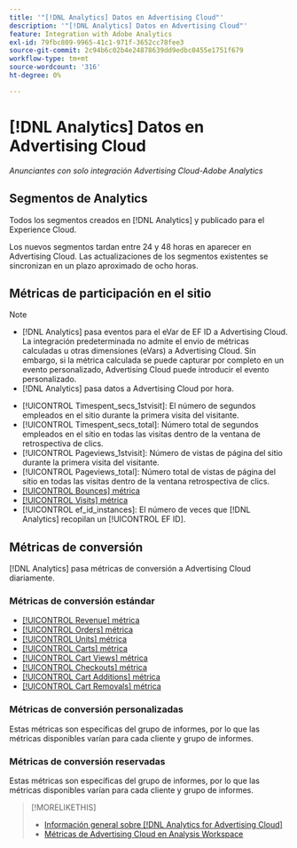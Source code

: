 ```yaml
---
title: '"[!DNL Analytics] Datos en Advertising Cloud"'
description: '"[!DNL Analytics] Datos en Advertising Cloud"'
feature: Integration with Adobe Analytics
exl-id: 79fbc809-9965-41c1-971f-3652cc78fee3
source-git-commit: 2c94b6c02b4e24878639dd9edbc0455e1751f679
workflow-type: tm+mt
source-wordcount: '316'
ht-degree: 0%

---
```


# [!DNL Analytics] Datos en Advertising Cloud

*Anunciantes con solo integración Advertising Cloud-Adobe Analytics*

## Segmentos de Analytics

Todos los segmentos creados en [!DNL Analytics] y publicado para el Experience Cloud.

Los nuevos segmentos tardan entre 24 y 48 horas en aparecer en Advertising Cloud. Las actualizaciones de los segmentos existentes se sincronizan en un plazo aproximado de ocho horas.

<!-- I added "metric" to some of the links below, even though it looks redundant, because of syntax limitations: If you use [!DNL] or [!UICONTROL] as the sole text of a link (such as [[!UICONTROL Revenue]], the tag is included in the link text (such as "[!UICONTROL Revenue]") when it's published. -->

## Métricas de participación en el sitio

>[!NOTE]
>
>* [!DNL Analytics] pasa eventos para el eVar de EF ID a Advertising Cloud.  La integración predeterminada no admite el envío de métricas calculadas u otras dimensiones (eVars) a Advertising Cloud. Sin embargo, si la métrica calculada se puede capturar por completo en un evento personalizado, Advertising Cloud puede introducir el evento personalizado.
>* [!DNL Analytics] pasa datos a Advertising Cloud por hora.


* [!UICONTROL Timespent_secs_1stvisit]: El número de segundos empleados en el sitio durante la primera visita del visitante.
* [!UICONTROL Timespent_secs_total]: Número total de segundos empleados en el sitio en todas las visitas dentro de la ventana de retrospectiva de clics.
* [!UICONTROL Pageviews_1stvisit]: Número de vistas de página del sitio durante la primera visita del visitante.
* [!UICONTROL Pageviews_total]: Número total de vistas de página del sitio en todas las visitas dentro de la ventana retrospectiva de clics.
* [[!UICONTROL Bounces] métrica](https://experienceleague.adobe.com/docs/analytics/components/metrics/bounces.html)
* [[!UICONTROL Visits] métrica](https://experienceleague.adobe.com/docs/analytics/components/metrics/visits.html)
* [!UICONTROL ef_id_instances]: El número de veces que [!DNL Analytics] recopilan un [!UICONTROL EF ID].

## Métricas de conversión

[!DNL Analytics] pasa métricas de conversión a Advertising Cloud diariamente.

### Métricas de conversión estándar

* [[!UICONTROL Revenue] métrica](https://experienceleague.adobe.com/docs/analytics/components/metrics/revenue.html)
* [[!UICONTROL Orders] métrica](https://experienceleague.adobe.com/docs/analytics/components/metrics/orders.html)
* [[!UICONTROL Units] métrica](https://experienceleague.adobe.com/docs/analytics/components/metrics/units.html)
* [[!UICONTROL Carts] métrica](https://experienceleague.adobe.com/docs/analytics/components/metrics/carts.html)
* [[!UICONTROL Cart Views] métrica](https://experienceleague.adobe.com/docs/analytics/components/metrics/cart-views.html)
* [[!UICONTROL Checkouts] métrica](https://experienceleague.adobe.com/docs/analytics/components/metrics/checkouts.html)
* [[!UICONTROL Cart Additions] métrica](https://experienceleague.adobe.com/docs/analytics/components/metrics/cart-additions.html)
* [[!UICONTROL Cart Removals] métrica](https://experienceleague.adobe.com/docs/analytics/components/metrics/cart-removals.html)

### Métricas de conversión personalizadas

Estas métricas son específicas del grupo de informes, por lo que las métricas disponibles varían para cada cliente y grupo de informes.

### Métricas de conversión reservadas

Estas métricas son específicas del grupo de informes, por lo que las métricas disponibles varían para cada cliente y grupo de informes.

>[!MORELIKETHIS]
>
>* [Información general sobre [!DNL Analytics for Advertising Cloud]](overview.md)
>* [Métricas de Advertising Cloud en Analysis Workspace](/help/integrations/analytics/advertising-cloud-metrics-in-analytics.md)

